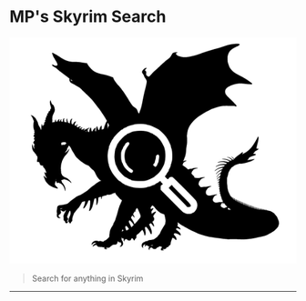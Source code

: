 # MP's Skyrim Search

![MP's Skyrim Search](Images\Logo_Small.png)

> Search for anything in Skyrim

---
